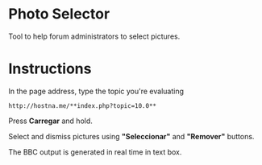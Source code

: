 Photo Selector
==============

Tool to help forum administrators to select pictures.


Instructions
============

In the page address, type the topic you're evaluating

    http://hostna.me/**index.php?topic=10.0**

Press **Carregar** and hold. 

Select and dismiss pictures using **"Seleccionar"** and **"Remover"** buttons.

The BBC output is generated in real time in text box.

